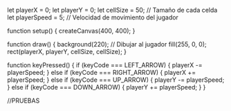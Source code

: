 let playerX = 0;
let playerY = 0;
let cellSize = 50; // Tamaño de cada celda
let playerSpeed = 5; // Velocidad de movimiento del jugador

function setup() {
  createCanvas(400, 400);
}

function draw() {
  background(220);
  // Dibujar al jugador
  fill(255, 0, 0);
  rect(playerX, playerY, cellSize, cellSize);
}

function keyPressed() {
  if (keyCode === LEFT_ARROW) {
    playerX -= playerSpeed;
  } else if (keyCode === RIGHT_ARROW) {
    playerX += playerSpeed;
  } else if (keyCode === UP_ARROW) {
    playerY -= playerSpeed;
  } else if (keyCode === DOWN_ARROW) {
    playerY += playerSpeed;
  }
}


//PRUEBAS